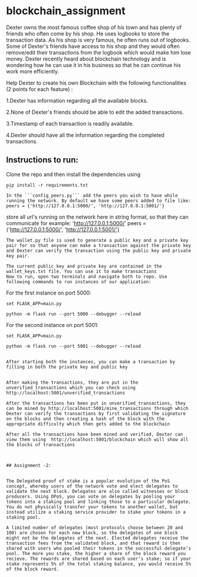 # blockchain_assignment

Dexter owns the most famous coffee shop of his town and has plenty of friends who often come by his shop. He uses logbooks to store the transaction data. As his shop is very famous, he often runs out of logbooks. Some of Dexter's friends have access to his shop and they would often remove/edit their transactions from the logbook which would make him lose money. Dexter recently heard about blockchain technology and is wondering how he can use it in his business so that he can continue his work more efficiently. 

Help Dexter to create his own Blockchain with the following functionalities (2 points for each feature) :

1.Dexter has information regarding all the available blocks.

2.None of Dexter's friends should be able to edit the added transactions.

3.Timestamp of each transaction is readily available.

4.Dexter should have all the information regarding the completed transactions.



## Instructions to run: 
Clone the repo and then install the dependencies using 
```
pip install -r requirements.txt
``
In the ```config_peers.py``` add the peers you wish to have while running the network. By default we have some peers added to file like:
peers = {'http://127.0.0.1:5000/', 'http://127.0.0.1:5001/'}
```
 store all url's running on the network here in string format, so that they can communicate
for example: 'http://127.0.0.1:5000/'
peers = {'http://127.0.0.1:5000/', 'http://127.0.0.1:5001/'}
```
The wallet.py file is used to generate a public key and a private key pair for so that anyone can make a transaction against the private key and Dexter can verify the transaction using the public key and private key pair.

The current public key and private key are contained in the wallet_keys.txt file. You can use it to make transactions
Now to run, open two terminals and navigate both to repo. Use following commands to run instances of our application:   

```
For the first instance on port 5000:
```
set FLASK_APP=main.py

python -m flask run --port 5000 --debugger --reload
```
  
For the second instance on port 5001:   
```
set FLASK_APP=main.py

python -m flask run --port 5001 --debugger --reload
```
```

After starting both the instances, you can make a transaction by filling in both the private key and public key


After making the transactions, they are put in the unverified_transactions which you can check using  http://localhost:5001/unverified_transactions

After the transactions has been put in unverified_transactions, they can be mined by http://localhost:5001/mine_transactions through which Dexter can verify the transactions by first validating the signature on the blocks and then creating a hash of the block with the appropriate difficulty which then gets added to the blockchain

After all the transactions have been mined and verified, Dexter can view them using  http://localhost:5001/blockchain which will show all the blocks of transactions



## Assignment -2:


The Delegated proof of stake is a popular evolution of the PoS concept, whereby users of the network vote and elect delegates to validate the next block. Delegates are also called witnesses or block producers. Using DPoS, you can vote on delegates by pooling your tokens into a staking pool and linking those to a particular delegate. You do not physically transfer your tokens to another wallet, but instead utilize a staking service provider to stake your tokens in a staking pool.

A limited number of delegates (most protocols choose between 20 and 100) are chosen for each new block, so the delegates of one block might not be the delegates of the next. Elected delegates receive the transaction fees from the validated block, and that reward is then shared with users who pooled their tokens in the successful delegate’s pool. The more you stake, the higher a share of the block reward you recieve. The rewards are shared based on each user’s stake; so if your stake represents 5% of the total staking balance, you would receive 5% of the block reward.